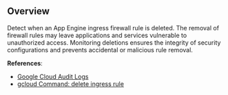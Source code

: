 ## Overview

Detect when an App Engine ingress firewall rule is deleted. The removal of firewall rules may leave applications and services vulnerable to unauthorized access. Monitoring deletions ensures the integrity of security configurations and prevents accidental or malicious rule removal.

**References**:
- [Google Cloud Audit Logs](https://cloud.google.com/logging/docs/audit)
- [gcloud Command: delete ingress rule](https://cloud.google.com/sdk/gcloud/reference/app/firewall-rules/delete)